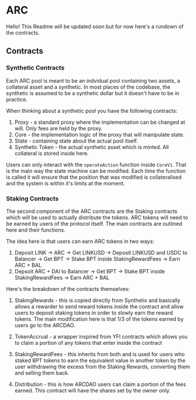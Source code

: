 # ARC

Hello! This Readme will be updated soon but for now here's a rundown of the contracts.

## Contracts

### Synthetic Contracts

Each ARC pool is meant to be an indvidual pool containing two assets, a collateral asset and a synthetic.
In most places of the codebase, the synthetic is assumed to be a synthetic dollar but it doesn't have to be in practice.

When thinking about a synthetic pool you have the following contracts:

1. Proxy - a standard proxy where the implementation can be changed at will. Only fees are held by the proxy.
2. Core - the implementation logic of the proxy that will manipulate state.
3. State - containing state about the actual pool itself.
4. Synthetic Token - the actual synthetic asset which is minted. All collateral is stored inside here.

Users can only interact with the `operateAction` function inside `CoreV1`. That is the main way the state machine can be modified.
Each time the function is called it will ensure that the position that was modified is collateralised and the system is within it's limits at the moment.



### Staking Contracts

The second component of the ARC contracts are the Staking contracts which will be used to actually distribute the tokens. ARC tokens will need to be earned by users of the protocol itself. The main contracts are outlined here and their functions.

The idea here is that users can earn ARC tokens in two ways:

1. Deposit LINK -> ARC -> Get LINKUSD -> Deposit LINKUSD and USDC to Balancer -> Get BPT -> Stake BPT inside StakingRewardFees -> Earn ARC + BAL
2. Depsoit ARC + DAI to Balancer -> Get BPT -> Stake BPT inside StakingRewardFees -> Earn ARC + BAL

Here's the breakdown of the contracts themselves:

1. StakingRewards - this is copied directly from Synthetix and basically allows a rewarder to send reward tokens inside the contract and allow users to deposit staking tokens in order to slowly earn the reward tokens. The main modification here is that 1/3 of the tokens earned by users go to the ARCDAO.

2. TokenAccrual - a wrapper inspired from YFI contracts which allows you to claim a portion of any tokens that enter inside the contract

3. StakingRewardFees - this inherits from both and is used for users who staked BPT tokens to earn the equivalent value in another token by the user withdrawing the excess from the Staking Rewards, converting them and selling them back.

4. Distribution - this is how ARCDAO users can claim a portion of the fees earned. This contract will have the shares set by the owner only.

